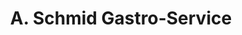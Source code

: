 ---
title: "A. Schmid Gastro-Service"
url: /obersoechering/a-schmid-gastro-service/
shop: Tiefkühl
---